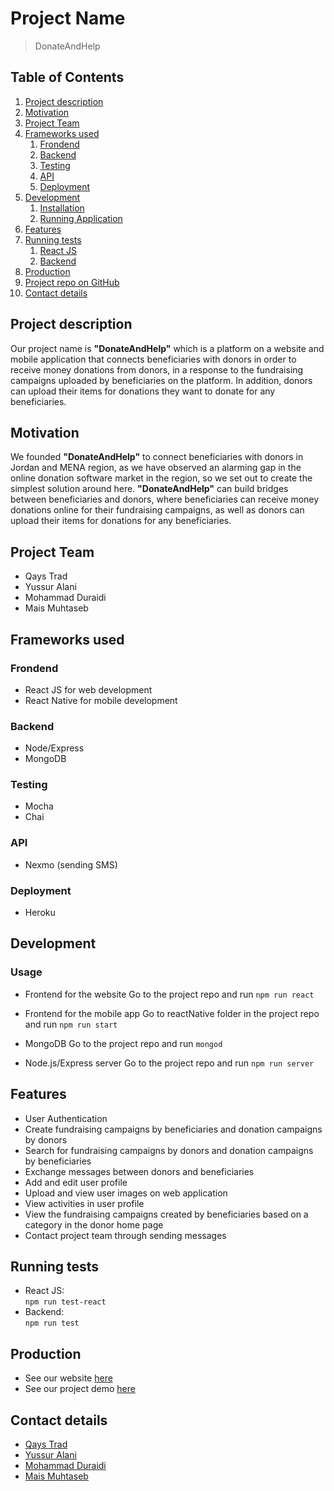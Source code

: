 
# Project Name

>  DonateAndHelp

## Table of Contents

1. [Project description](#project-description)
1. [Motivation](#motivation)
1. [Project Team](#project-team)
1. [Frameworks used](#frameworks-used)
    1. [Frondend](#frontend)
    1. [Backend](#backend)
    1. [Testing](#testing)
    1. [API](#api)
    1. [Deployment](#deployment)
1. [Development](#development)
    1. [Installation](#installation)
    1. [Running Application](#running-application)
1. [Features](#features)
1. [Running tests](#running-tests)
    1. [React JS](#react-js)
    1. [Backend](#backend)
1. [Production](#production)
1. [Project repo on GitHub](#project-repo-on-github)
1. [Contact details](#contact-details)

## Project description

 Our project name is **"DonateAndHelp"** which is a platform on a website and mobile application that connects beneficiaries with donors in order to receive money donations from donors, in a response to the fundraising campaigns uploaded by beneficiaries on the platform. In addition, donors can upload their items for donations they want to donate for any beneficiaries.

## Motivation

 We founded **"DonateAndHelp"** to connect beneficiaries with donors in Jordan and MENA region, as we have observed an alarming gap in the online donation software market in the region, so we set out to create the simplest solution around here. **"DonateAndHelp"** can build bridges between beneficiaries and donors, where beneficiaries can receive money donations online for their fundraising campaigns, as well as donors can upload their items for donations for any beneficiaries.

## Project Team

 - Qays Trad
 - Yussur Alani
 - Mohammad Duraidi
 - Mais Muhtaseb

## Frameworks used

 ### Frondend
 * React JS for web development
 * React Native for mobile development

 ### Backend
  * Node/Express
  * MongoDB

 ### Testing
  * Mocha
  * Chai

 ### API
  * Nexmo (sending SMS) 

 ### Deployment
  * Heroku 

## Development


 ### Usage

  * Frontend for the website
    Go to the project repo and run `npm run react`

  * Frontend for the mobile app
    Go to reactNative folder in the project repo and run `npm run start`

  * MongoDB
    Go to the project repo and run `mongod`

  * Node.js/Express server
    Go to the project repo and run `npm run server`

## Features

 * User Authentication
 * Create fundraising campaigns by beneficiaries and donation campaigns by donors
 * Search for fundraising campaigns by donors and donation campaigns by beneficiaries
 * Exchange messages between donors and beneficiaries
 * Add and edit user profile
 * Upload and view user images on web application
 * View activities in user profile
 * View the fundraising campaigns created by beneficiaries based on a category in the donor home page
 * Contact project team through sending messages

## Running tests

  * React JS:  
  `npm run test-react`
  * Backend:   
  `npm run test` 

## Production

   * See our website [here](https://donatandhelp.herokuapp.com)
   * See our project demo [here](https://www.youtube.com/watch?v=WokqUXd1j40&feature=youtu.be)

## Contact details

 * [Qays Trad](https://github.com/QaysTrad)
 * [Yussur Alani](https://github.com/Yussur90)
 * [Mohammad Duraidi](https://github.com/Mohammedalduraidi)
 * [Mais Muhtaseb](https://github.com/MaisMuhtaseb)
 


 




